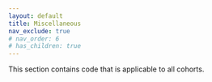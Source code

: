 ```yaml
---
layout: default
title: Miscellaneous
nav_exclude: true 
# nav_order: 6
# has_children: true
---
```


This section contains code that is applicable to all cohorts.